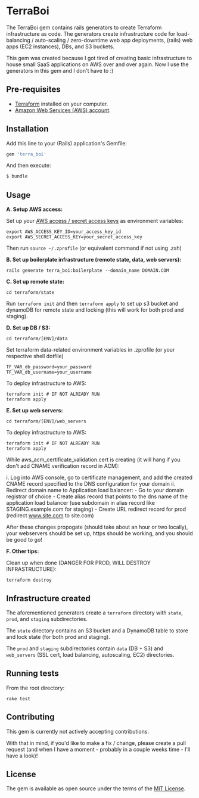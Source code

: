 # TerraBoi

The TerraBoi gem contains rails generators to create Terraform infrastructure as code. The generators create infrastructure code for load-balancing / auto-scaling / zero-downtime web app deployments, (rails) web apps (EC2 instances), DBs, and S3 buckets.

This gem was created because I got tired of creating basic infrastructure to house small SaaS applications on AWS over and over again. Now I use the generators in this gem and I don't have to :)

## Pre-requisites

* [Terraform](https://www.terraform.io/) installed on your computer. 
* [Amazon Web Services (AWS) account](http://aws.amazon.com/).

## Installation

Add this line to your (Rails) application's Gemfile:

```ruby
gem 'terra_boi'
```

And then execute:

```bash
$ bundle
```

## Usage

**A. Setup AWS access:**

Set up your [AWS access / secret access 
keys](http://docs.aws.amazon.com/general/latest/gr/aws-sec-cred-types.html#access-keys-and-secret-access-keys) as 
environment variables:

```
export AWS_ACCESS_KEY_ID=your_access_key_id
export AWS_SECRET_ACCESS_KEY=your_secret_access_key
```

Then run `source ~/.zprofile` (or equivalent command if not using .zsh)

**B. Set up boilerplate infrastructure (remote state, data, web servers):**

`rails generate terra_boi:boilerplate --domain_name DOMAIN.COM`

**C. Set up remote state:**

`cd terraform/state`

Run `terraform init` and then `terraform apply` to set up s3 bucket and dynamoDB for remote state and locking (this will work for both prod and staging).

**D. Set up DB / S3:**

`cd terraform/[ENV]/data`

Set terraform data-related environment variables in .zprofile (or your respective shell dotfile)

```
TF_VAR_db_password=your_password
TF_VAR_db_username=your_username
```

To deploy infrastructure to AWS:

```
terraform init # IF NOT ALREADY RUN
terraform apply
```

**E. Set up web servers:**

`cd terraform/[ENV]/web_servers`

To deploy infrastructure to AWS:

```
terraform init # IF NOT ALREADY RUN
terraform apply
```

While aws_acm_certificate_validation.cert is creating (it will hang if you don't add CNAME verification record in ACM):

i. Log into AWS console, go to certificate management, and add the created CNAME record specified to the DNS configuration for your domain
ii. Redirect domain name to Application load balancer:
	- Go to your domain registrar of choice
	- Create alias record that points to the dns name of the application load balancer (use subdomain in alias record like STAGING.example.com for staging)
	- Create URL redirect record for prod (redirect www.site.com to site.com)

After these changes propogate (should take about an hour or two locally), your webservers should be set up, https should be working, and you should be good to go!

**F. Other tips:**

Clean up when done (DANGER FOR PROD, WILL DESTROY INFRASTRUCTURE):

```
terraform destroy
```

## Infrastructure created

The aforementioned generators create a `terraform` directory with `state`, `prod`, and `staging` subdirectories. 

The `state` directory contains an S3 bucket and a DynamoDB table to store and lock state (for both prod and staging).

The `prod` and `staging` subdirectories contain `data` (DB + S3) and `web_servers` (SSL cert, load balancing, autoscaling, EC2) directories.

## Running tests

From the root directory:

```
rake test
```

## Contributing

This gem is currently not actively accepting contributions. 

With that in mind, if you'd like to make a fix / change, please create a pull request (and when I have a moment - probably in a couple weeks time - I'll have a look)!

## License

The gem is available as open source under the terms of the [MIT License](https://opensource.org/licenses/MIT).
